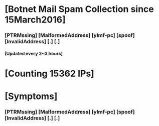 # [Botnet Mail Spam Collection since 15March2016]
### [PTRMssing] [MalformedAddress] [ylmf-pc] [spoof] [InvalidAddress] [.] [.]
#### [Updated every 2~3 hours]

# [Counting 15362 IPs]

# [Symptoms] 
###   [PTRMssing] [MalformedAddress] [ylmf-pc] [spoof] [InvalidAddress] [.] [.]
